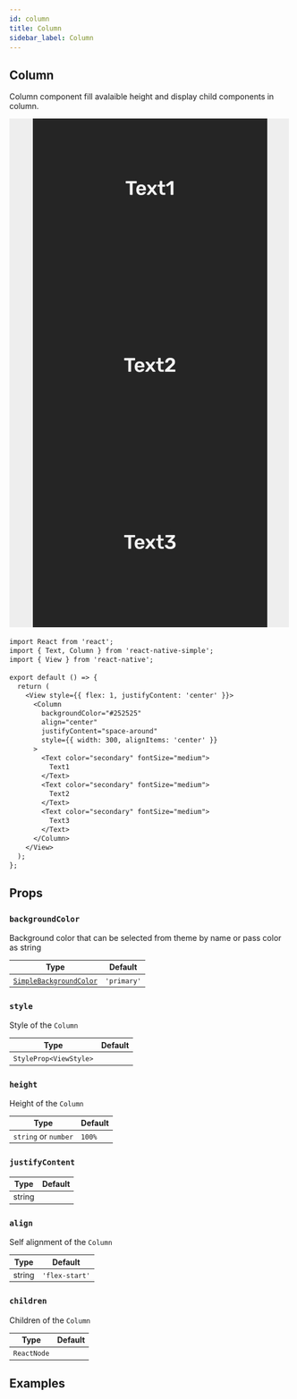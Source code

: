 ```yaml
---
id: column
title: Column
sidebar_label: Column
---
```


## Column

Column component fill avalaible height and display child components in column.

![Row](assets/component-column.jpg)

```
import React from 'react';
import { Text, Column } from 'react-native-simple';
import { View } from 'react-native';

export default () => {
  return (
    <View style={{ flex: 1, justifyContent: 'center' }}>
      <Column
        backgroundColor="#252525"
        align="center"
        justifyContent="space-around"
        style={{ width: 300, alignItems: 'center' }}
      >
        <Text color="secondary" fontSize="medium">
          Text1
        </Text>
        <Text color="secondary" fontSize="medium">
          Text2
        </Text>
        <Text color="secondary" fontSize="medium">
          Text3
        </Text>
      </Column>
    </View>
  );
};
```

## Props

### `backgroundColor`

Background color that can be selected from theme by name or pass color as string

| Type                                        | Default     |
| ------------------------------------------- | ----------- |
| [`SimpleBackgroundColor`](customization.md) | `'primary'` |

### `style`

Style of the `Column`

| Type                   | Default |
| ---------------------- | ------- |
| `StyleProp<ViewStyle>` |         |

### `height`

Height of the `Column`

| Type                 | Default |
| -------------------- | ------- |
| `string` or `number` | `100%`  |

### `justifyContent`

| Type   | Default |
| ------ | ------- |
| string |         |

### `align`

Self alignment of the `Column`

| Type   | Default        |
| ------ | -------------- |
| string | `'flex-start'` |

### `children`

Children of the `Column`

| Type        | Default |
| ----------- | ------- |
| `ReactNode` |         |

## Examples
